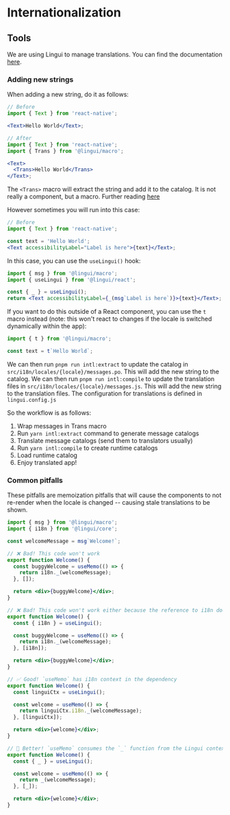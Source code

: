 # Internationalization

## Tools

We are using Lingui to manage translations. You can find the documentation [here](https://lingui.dev/).

### Adding new strings

When adding a new string, do it as follows:

```jsx
// Before
import { Text } from 'react-native';

<Text>Hello World</Text>;
```

```jsx
// After
import { Text } from 'react-native';
import { Trans } from '@lingui/macro';

<Text>
  <Trans>Hello World</Trans>
</Text>;
```

The `<Trans>` macro will extract the string and add it to the catalog. It is not really a component, but a macro. Further reading [here](https://lingui.dev/ref/macro.html)

However sometimes you will run into this case:

```jsx
// Before
import { Text } from 'react-native';

const text = 'Hello World';
<Text accessibilityLabel="Label is here">{text}</Text>;
```

In this case, you can use the `useLingui()` hook:

```jsx
import { msg } from '@lingui/macro';
import { useLingui } from '@lingui/react';

const { _ } = useLingui();
return <Text accessibilityLabel={_(msg`Label is here`)}>{text}</Text>;
```

If you want to do this outside of a React component, you can use the `t` macro instead (note: this won't react to changes if the locale is switched dynamically within the app):

```jsx
import { t } from '@lingui/macro';

const text = t`Hello World`;
```

We can then run `pnpm run intl:extract` to update the catalog in `src/i18n/locales/{locale}/messages.po`. This will add the new string to the catalog.
We can then run `pnpm run intl:compile` to update the translation files in `src/i18n/locales/{locale}/messages.js`. This will add the new string to the translation files.
The configuration for translations is defined in `lingui.config.js`

So the workflow is as follows:

1. Wrap messages in Trans macro
2. Run `yarn intl:extract` command to generate message catalogs
3. Translate message catalogs (send them to translators usually)
4. Run `yarn intl:compile` to create runtime catalogs
5. Load runtime catalog
6. Enjoy translated app!

### Common pitfalls

These pitfalls are memoization pitfalls that will cause the components to not re-render when the locale is changed -- causing stale translations to be shown.

```jsx
import { msg } from '@lingui/macro';
import { i18n } from '@lingui/core';

const welcomeMessage = msg`Welcome!`;

// ❌ Bad! This code won't work
export function Welcome() {
  const buggyWelcome = useMemo(() => {
    return i18n._(welcomeMessage);
  }, []);

  return <div>{buggyWelcome}</div>;
}

// ❌ Bad! This code won't work either because the reference to i18n does not change
export function Welcome() {
  const { i18n } = useLingui();

  const buggyWelcome = useMemo(() => {
    return i18n._(welcomeMessage);
  }, [i18n]);

  return <div>{buggyWelcome}</div>;
}

// ✅ Good! `useMemo` has i18n context in the dependency
export function Welcome() {
  const linguiCtx = useLingui();

  const welcome = useMemo(() => {
    return linguiCtx.i18n._(welcomeMessage);
  }, [linguiCtx]);

  return <div>{welcome}</div>;
}

// 🤩 Better! `useMemo` consumes the `_` function from the Lingui context
export function Welcome() {
  const { _ } = useLingui();

  const welcome = useMemo(() => {
    return _(welcomeMessage);
  }, [_]);

  return <div>{welcome}</div>;
}
```
